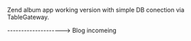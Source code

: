 Zend album app working version with simple DB conection via TableGateway.

--------------------> Blog incomeing
